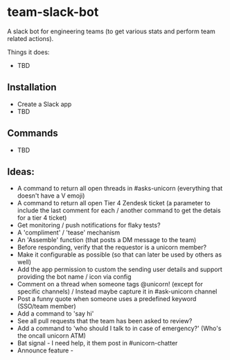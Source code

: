 # team-slack-bot
A slack bot for engineering teams (to get various stats and perform team related actions).
 
 Things it does:
 * TBD


## Installation
* Create a Slack app 
* TBD


## Commands
* TBD


## Ideas:

* A command to return all open threads in #asks-unicorn (everything that doesn't have a V emoji)
* A command to return all open Tier 4 Zendesk ticket (a parameter to include the last comment for each / another command to get the detais for a tier 4 ticket)
* Get monitoring / push notifications for flaky tests?
* A 'compliment' / 'tease' mechanism
* An 'Assemble' function (that posts a DM message to the team)
* Before responding, verify that the requestor is a unicorn member?
* Make it configurable as possible (so that can later be used by others as well)
* Add the app permission to custom the sending user details and support providing the bot name / icon via config
* Comment on a thread when someone tags @unicorn! (except for specific channels) / Instead maybe capture it in #ask-unicorn channel
* Post a funny quote when someone uses a predefined keyword (SSO/team member)
* Add a command to 'say hi'
* See all pull requests that the team has been asked to review?
* Add a command to 'who should I talk to in case of emergency?' (Who's the oncall unicorn ATM)
* Bat signal - I need help, it them post in #unicorn-chatter
* Announce feature - 